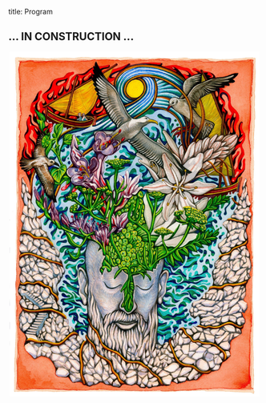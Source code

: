title: Program

##  ... IN CONSTRUCTION ...

<p style="text-align:center">
  <img src="./images/IKPoster1.jpg" width="500">
</p>

